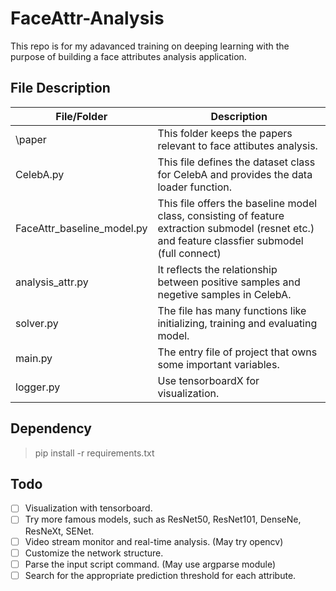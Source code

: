 # FaceAttr-Analysis
This repo is for my adavanced training on deeping learning with the purpose of building a face attributes analysis application.

## File Description

| File/Folder | Description |
| ----------- | ----------- |
| \paper | This folder keeps the papers relevant to face attibutes analysis.|
| CelebA.py | This file defines the dataset class for CelebA and provides the data loader function. |
| FaceAttr_baseline_model.py | This file offers the baseline model class, consisting of feature extraction submodel (resnet etc.) and feature classfier submodel (full connect)|
|analysis_attr.py | It reflects the relationship between positive samples and negetive samples in CelebA.|
|solver.py|The file has many functions like initializing, training and evaluating model.|
|main.py| The entry file of project that owns some important variables.|
| logger.py | Use tensorboardX for visualization. |

## Dependency
> pip install -r requirements.txt 

## Todo
- [ ] Visualization with tensorboard.
- [ ] Try more famous models, such as ResNet50, ResNet101, DenseNe, ResNeXt, SENet.
- [ ] Video stream monitor and real-time analysis. (May try opencv)
- [ ] Customize the network structure.
- [ ] Parse the input script command. (May use argparse module)
- [ ] Search for the appropriate prediction threshold for each attribute.
